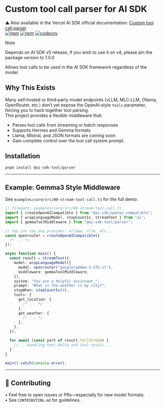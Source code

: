 # Custom tool call parser for AI SDK

▲ Also available in the Vercel AI SDK official documentation: [Custom tool call parser](https://ai-sdk.dev/docs/ai-sdk-core/middleware#custom-tool-call-parser)  
[![npm](https://img.shields.io/npm/v/@ai-sdk-tool/parser)](https://www.npmjs.com/package/@ai-sdk-tool/parser)
[![npm](https://img.shields.io/npm/dt/@ai-sdk-tool/parser)](https://www.npmjs.com/package/@ai-sdk-tool/parser)
[![codecov](https://codecov.io/gh/minpeter/ai-sdk-tool-call-middleware/branch/main/graph/badge.svg)](https://codecov.io/gh/minpeter/ai-sdk-tool-call-middleware)

> [!NOTE]
> Depends on AI SDK v5 release, if you wish to use it on v4, please pin the package version to 1.0.0

Allows tool calls to be used in the AI ​​SDK framework regardless of the model.

## Why This Exists

Many self‑hosted or third‑party model endpoints (vLLM, MLC‑LLM, Ollama, OpenRouter, etc.) don’t yet expose the OpenAI‑style `tools` parameter, forcing you to hack together tool parsing.  
This project provides a flexible middleware that:

- Parses tool calls from streaming or batch responses
- Supports Hermes and Gemma formats
- Llama, Mistral, and JSON formats are coming soon
- Gain complete control over the tool call system prompt.

## Installation

```bash
pnpm install @ai-sdk-tool/parser
```

---

## Example: Gemma3 Style Middleware

See `examples/core/src/00-stream-tool-call.ts` for the full demo:

```typescript
// filepath: examples/core/src/00-stream-tool-call.ts
import { createOpenAICompatible } from "@ai-sdk/openai-compatible";
import { wrapLanguageModel, stepCountIs, streamText } from "ai";
import { gemmaToolMiddleware } from "@ai-sdk-tool/parser";

// You can use any provider: ollama, vllm, etc...
const openrouter = createOpenAICompatible({
  /* ... */
});

async function main() {
  const result = streamText({
    model: wrapLanguageModel({
      model: openrouter("google/gemma-3-27b-it"),
      middleware: gemmaToolMiddleware,
    }),
    system: "You are a helpful assistant.",
    prompt: "What is the weather in my city?",
    stopWhen: stepCountIs(4),
    tools: {
      get_location: {
        /* ... */
      },
      get_weather: {
        /* ... */
      },
    },
  });

  for await (const part of result.fullStream) {
    // ...handling text-delta and tool-result...
  }
}

main().catch(console.error);
```

---

## 🤝 Contributing

• Feel free to open issues or PRs—especially for new model formats.  
• See `CONTRIBUTING.md` for guidelines.
